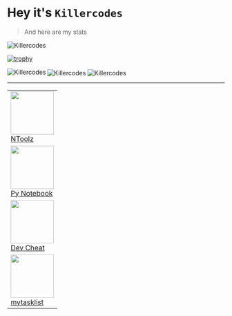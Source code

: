# Hey it's `Killercodes` 
> And here are my stats


<p align="left"> <img src="https://komarev.com/ghpvc/?username=Killercodes&label=Profile%20views&color=0e75b6&style=flat" alt="Killercodes" /> </p>

[![trophy](https://github-profile-trophy.vercel.app/?username=Killercodes&theme=onedark)](https://github.com/ryo-ma/github-profile-trophy)


<div>
<img align="left" src="https://github-readme-stats.vercel.app/api/top-langs?username=Killercodes&show_icons=true&locale=en&layout=compact" alt="Killercodes" />
<img align="center" src="https://github-readme-streak-stats.herokuapp.com/?user=Killercodes&" alt="Killercodes" />
<img align="center" src="https://github-readme-stats.vercel.app/api?username=Killercodes&show_icons=true&locale=en" alt="Killercodes" />
</div>


---
<table>
<tr>
<td style="display:inline-block">
<a href="https://ntoolz.github.io/" target="__blank"><img width="100px" src="https://avatars.githubusercontent.com/u/108609908?s=200&v=4"><br/>NToolz</a>
</td>
<td style="display:block">
<a href="https://ipynotes.github.io/" target="__blank"><img width="100px" src="https://avatars.githubusercontent.com/u/111256203?s=200&v=4"><br/>Py Notebook</a>
</td>
<td style="display:block">
<a href="https://devcheat.github.io/" target="__blank"><img width="100px" src="https://avatars.githubusercontent.com/u/111929282?s=200&v=4"><br/>Dev Cheat</a>
</td>
<td style="display:block">
<a href="https://mytasklist.github.io/" target="__blank"><img width="100px" src="https://avatars.githubusercontent.com/u/115587681?s=200&v=4"><br/>mytasklist</a>
</td>
</tr>
</table>

<!--
**Killercodes/Killercodes** is a ✨ _special_ ✨ repository because its `README.md` (this file) appears on your GitHub profile.

Here are some ideas to get you started:

- 🔭 I’m currently working on ...
- 🌱 I’m currently learning ...
- 👯 I’m looking to collaborate on ...
- 🤔 I’m looking for help with ...
- 💬 Ask me about ...
- 📫 How to reach me: ...
- 😄 Pronouns: ...
- ⚡ Fun fact: ...
-->
